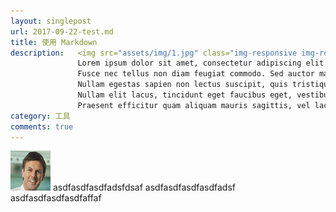 ```yaml
---
layout: singlepost
url: 2017-09-22-test.md
title: 使用 Markdown
description:   <img src="assets/img/1.jpg" class="img-responsive img-rounded" />
               Lorem ipsum dolor sit amet, consectetur adipiscing elit. 
               Fusce nec tellus non diam feugiat commodo. Sed auctor mauris a tristique imperdiet. 
               Nullam egestas sapien non lectus suscipit, quis tristique odio imperdiet.
               Nullam elit lacus, tincidunt eget faucibus eget, vestibulum venenatis metus.
               Praesent efficitur quam aliquam mauris sagittis, vel lacinia risus luctus. Ut vitae bibendum ipsum.
category: 工具
comments: true
---
```


<img src="/uploads/user2.png" class="img-responsive img-rounded" />
asdfasdfasdfadsfdsaf
asdfasdfasdfasdfadsf
asdfasdfasdfasdfaffaf